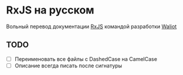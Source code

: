 # RxJS на русском

Вольный перевод документации [RxJS](https://rxjs.dev) командой разработки [Waliot](https://waliot.com/)

## TODO

- [ ] Переименовать все файлы с DashedCase на CamelCase
- [ ] Описание всегда писать после сигнатуры
